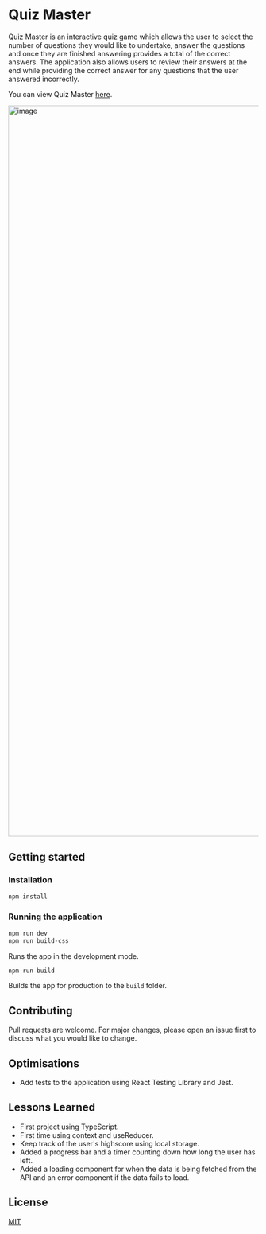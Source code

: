 # Quiz Master

Quiz Master is an interactive quiz game which allows the user to select the number of questions they would like to undertake, answer the questions and once they are finished answering provides a total of the correct answers. The application also allows users to review their answers at the end while providing the correct answer for any questions that the user answered incorrectly.

You can view Quiz Master <a href="https://quizmasterchallenge.netlify.app">here</a>.

<img width="1470" alt="image" src="https://github.com/AndyMLearmouth92/Quiz-Master/assets/108182837/51718ca9-f5d3-4fa8-a66a-792484f14a75">

## Getting started

### Installation

```bash
npm install
```

### Running the application

```bash
npm run dev
npm run build-css
```

Runs the app in the development mode.

```bash
npm run build
```

Builds the app for production to the `build` folder.

## Contributing

Pull requests are welcome. For major changes, please open an issue first to discuss what you would like to change.

## Optimisations

- Add tests to the application using React Testing Library and Jest.

## Lessons Learned

- First project using TypeScript.
- First time using context and useReducer.
- Keep track of the user's highscore using local storage.
- Added a progress bar and a timer counting down how long the user has left.
- Added a loading component for when the data is being fetched from the API and an error component if the data fails to load.

## License

[MIT](https://choosealicense.com/licenses/mit/)
